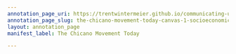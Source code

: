 ```yaml
---
annotation_page_uri: https://trentwintermeier.github.io/communicating-us-latine-activism/annotations/the-chicano-movement-today-canvas-1-socioeconomics--health.json
annotation_page_slug: the-chicano-movement-today-canvas-1-socioeconomics--health
layout: annotation_page
manifest_label: The Chicano Movement Today

---
```

